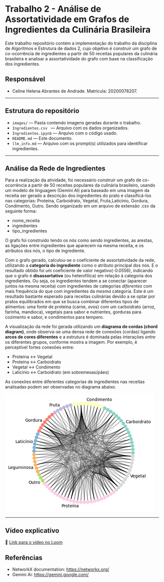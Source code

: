 # Trabalho 2 - Análise de Assortatividade em Grafos de Ingredientes da Culinária Brasileira

Este trabalho repositório contém a implementação do trabalho da disciplina de Algoritmos e Estrutura de dados 2, cujo objetivo é construir um grafo de co-ocorrência de ingredientes a partir de 50 receitas populares da culinária brasileira e analisar a assortatividade do grafo com base na classificação dos ingredientes.

## Responsável
- Celine Helena Abrantes de Andrade. Matrícula: 20200078207.

---

## Estrutura do repositório
- `images/` — Pasta contendo imagens geradas durante o trabalho.
- `Ingredientes.csv ` — Arquivo com os dados organizados.
- `Ingredientes.ipynb` —  Arquivo com o código usado.
- `README.md` — Este documento.
- `llm_info.md` — Arquivo com os prompt(s) utilizados para identificar ingredientes.

---
## Análise da Rede de Ingredientes

Para a realização da atividade, foi necessário construir um grafo de co-ocorrência a partir de 50 receitas populares da culinária brasileiro, usando um modelo de linguagem (Gemini AI) para baseado em uma imagem da receita ser gerado a descrição dos ingredientes do prato e classificá-los nas categorias: Proteína, Carboidrato, Vegetal, Fruta,Laticínio, Gordura, Condimento, Outro. Sendo organizado em um arquivo de extensão .csv da seguinte forma:
- nome_receita
- ingredientes
- tipo_ingredientes

O grafo foi construido tendo os nós como sendo ingredientes, as arestas, as ligações entre ingredientes que aparecem na mesma receita, e os atributos dos nós, o tipo de ingrediente.

Com o grafo gerado, calculou-se o coeficiente de assortatividade da rede, utilizando a **categoria do ingrediente** como o atributo principal dos nós. E o resultado obtido foi um coeficiente de valor negativo(-0.0556), indicando que o grafo é **disassortativo** (ou heterofílica) em relação à categoria dos ingredientes. Ou seja, os ingredientes tendem a se conectar (aparecer juntos na mesma receita) com ingredientes de categorias *diferentes* com mais frequência do que com ingredientes da *mesma* categoria. Este é um resultado bastante esperado para receitas culinárias devido a se optar por pratos equilibrados em que se busca combinar diferentes tipos de alimentos: uma fonte de proteína (carne, ovos) com um carboidrato (arroz, farinha, mandioca), vegetais para sabor e nutrientes, gorduras para cozimento e sabor, e condimentos para tempero. 

A visualização da rede foi gerada utilizando um **diagrama de cordas (chord diagram)**, onde observa-se uma densa rede de conexões (cordas) ligando **arcos de cores diferentes** e a estrutura é dominada pelas interações *entre* os diferentes grupos, conforme mostra a imagem. Por exemplo, é perceptível fortes conexões entre:
- Proteína <-> Vegetal
- Proteína <-> Carboidrato
- Vegetal <-> Condimento
- Laticínio <-> Carboidrato (em sobremesas/pães)

As conexões entre diferentes categorias de ingredientes nas receitas analisadas podem ser observadas no diagrama abaixo.
  
![Diagrama de Assortatividade](images/assortativity.png)

---

## Vídeo explicativo
🎥 [Link para o vídeo no Loom](https://www.loom.com/share/0ba0187a430f4a79b246313a7c2c7598?sid=2b2790f1-061d-4ab1-82fa-a6c7ce20ef0a)
## Referências

- NetworkX documentation: https://networkx.org/
- Gemini Ai: https://gemini.google.com/
